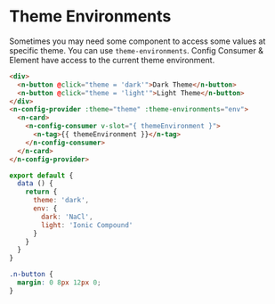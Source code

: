 # Theme Environments
Sometimes you may need some component to access some values at specific theme. You can use `theme-environments`. Config Consumer & Element have access to the current theme environment.
```html
<div>
  <n-button @click="theme = 'dark'">Dark Theme</n-button>
  <n-button @click="theme = 'light'">Light Theme</n-button>
</div>
<n-config-provider :theme="theme" :theme-environments="env">
  <n-card>
    <n-config-consumer v-slot="{ themeEnvironment }">
      <n-tag>{{ themeEnvironment }}</n-tag>
    </n-config-consumer>
  </n-card>
</n-config-provider>
```
```js
export default {
  data () {
    return {
      theme: 'dark',
      env: {
        dark: 'NaCl',
        light: 'Ionic Compound'
      }
    }
  }
}
```
```css
.n-button {
  margin: 0 8px 12px 0;
}
```